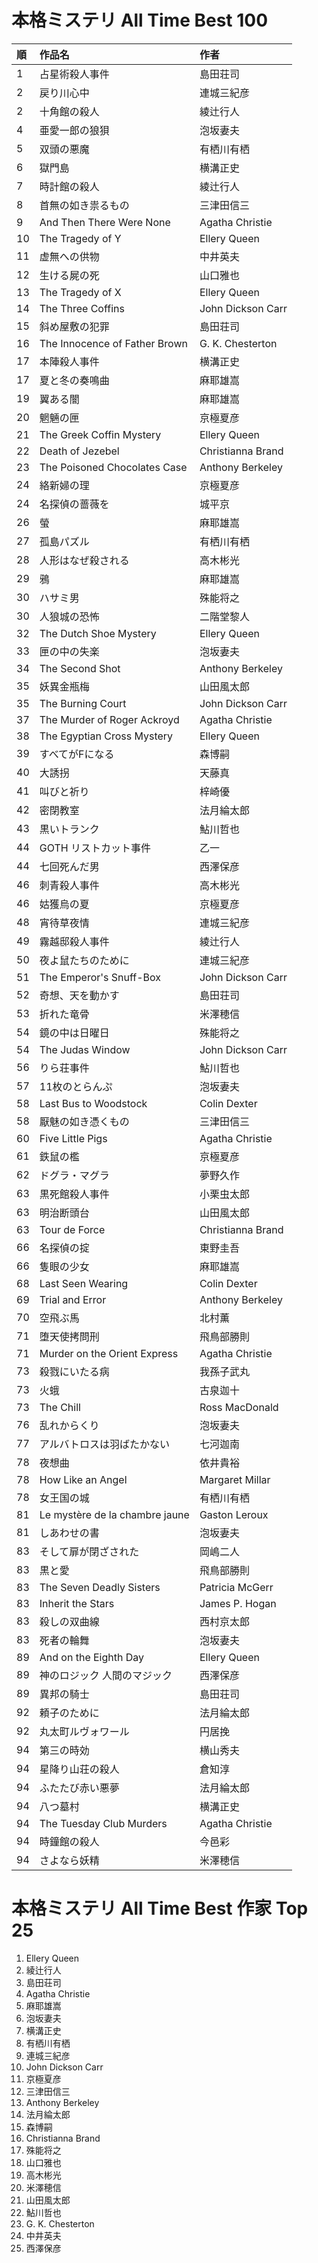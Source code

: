 # 本格ミステリ All Time Best 100

| 順   | 作品名                            | 作者                |
| :-- | :----------------------------- | :---------------- |
| 1   | 占星術殺人事件                        | 島田荘司              |
| 2   | 戻り川心中                          | 連城三紀彦             |
| 2   | 十角館の殺人                         | 綾辻行人              |
| 4   | 亜愛一郎の狼狽                        | 泡坂妻夫              |
| 5   | 双頭の悪魔                          | 有栖川有栖             |
| 6   | 獄門島                            | 横溝正史              |
| 7   | 時計館の殺人                         | 綾辻行人              |
| 8   | 首無の如き祟るもの                      | 三津田信三             |
| 9   | And Then There Were None       | Agatha Christie   |
| 10  | The Tragedy of Y               | Ellery Queen      |
| 11  | 虚無への供物                         | 中井英夫              |
| 12  | 生ける屍の死                         | 山口雅也              |
| 13  | The Tragedy of X               | Ellery Queen      |
| 14  | The Three Coffins              | John Dickson Carr |
| 15  | 斜め屋敷の犯罪                        | 島田荘司              |
| 16  | The Innocence of Father Brown  | G. K. Chesterton  |
| 17  | 本陣殺人事件                         | 横溝正史              |
| 17  | 夏と冬の奏鳴曲                        | 麻耶雄嵩              |
| 19  | 翼ある闇                           | 麻耶雄嵩              |
| 20  | 魍魎の匣                           | 京極夏彦              |
| 21  | The Greek Coffin Mystery       | Ellery Queen      |
| 22  | Death of Jezebel               | Christianna Brand |
| 23  | The Poisoned Chocolates Case   | Anthony Berkeley  |
| 24  | 絡新婦の理                          | 京極夏彦              |
| 24  | 名探偵の蔷薇を                        | 城平京               |
| 26  | 螢                              | 麻耶雄嵩              |
| 27  | 孤島パズル                          | 有栖川有栖             |
| 28  | 人形はなぜ殺される                      | 高木彬光              |
| 29  | 鴉                              | 麻耶雄嵩              |
| 30  | ハサミ男                           | 殊能将之              |
| 30  | 人狼城の恐怖                         | 二階堂黎人             |
| 32  | The Dutch Shoe Mystery         | Ellery Queen      |
| 33  | 匣の中の失楽                         | 泡坂妻夫              |
| 34  | The Second Shot                | Anthony Berkeley  |
| 35  | 妖異金瓶梅                          | 山田風太郎             |
| 35  | The Burning Court              | John Dickson Carr |
| 37  | The Murder of Roger Ackroyd    | Agatha Christie   |
| 38  | The Egyptian Cross Mystery     | Ellery Queen      |
| 39  | すべてがFになる                       | 森博嗣               |
| 40  | 大誘拐                            | 天藤真               |
| 41  | 叫びと祈り                          | 梓崎優               |
| 42  | 密閉教室                           | 法月綸太郎             |
| 43  | 黒いトランク                         | 鮎川哲也              |
| 44  | GOTH リストカット事件                  | 乙一                |
| 44  | 七回死んだ男                         | 西澤保彦              |
| 46  | 刺青殺人事件                         | 高木彬光              |
| 46  | 姑獲烏の夏                          | 京極夏彦              |
| 48  | 宵待草夜情                          | 連城三紀彦             |
| 49  | 霧越邸殺人事件                        | 綾辻行人              |
| 50  | 夜よ鼠たちのために                      | 連城三紀彦             |
| 51  | The Emperor's Snuff-Box        | John Dickson Carr |
| 52  | 奇想、天を動かす                       | 島田荘司              |
| 53  | 折れた竜骨                          | 米澤穂信              |
| 54  | 鏡の中は日曜日                        | 殊能将之              |
| 54  | The Judas Window               | John Dickson Carr |
| 56  | りら荘事件                          | 鮎川哲也              |
| 57  | 11枚のとらんぷ                       | 泡坂妻夫              |
| 58  | Last Bus to Woodstock          | Colin Dexter      |
| 58  | 厭魅の如き憑くもの                      | 三津田信三             |
| 60  | Five Little Pigs               | Agatha Christie   |
| 61  | 鉄鼠の檻                           | 京極夏彦              |
| 62  | ドグラ・マグラ                        | 夢野久作              |
| 63  | 黒死館殺人事件                        | 小栗虫太郎             |
| 63  | 明治断頭台                          | 山田風太郎             |
| 63  | Tour de Force                  | Christianna Brand |
| 66  | 名探偵の掟                          | 東野圭吾              |
| 66  | 隻眼の少女                          | 麻耶雄嵩              |
| 68  | Last Seen Wearing              | Colin Dexter      |
| 69  | Trial and Error                | Anthony Berkeley  |
| 70  | 空飛ぶ馬                           | 北村薫               |
| 71  | 堕天使拷問刑                         | 飛鳥部勝則             |
| 71  | Murder on the Orient Express   | Agatha Christie   |
| 73  | 殺戮にいたる病                        | 我孫子武丸             |
| 73  | 火蛾                             | 古泉迦十              |
| 73  | The Chill                      | Ross MacDonald    |
| 76  | 乱れからくり                         | 泡坂妻夫              |
| 77  | アルバトロスは羽ばたかない                  | 七河迦南              |
| 78  | 夜想曲                            | 依井貴裕              |
| 78  | How Like an Angel              | Margaret Millar   |
| 78  | 女王国の城                          | 有栖川有栖             |
| 81  | Le mystère de la chambre jaune | Gaston Leroux     |
| 81  | しあわせの書                         | 泡坂妻夫              |
| 83  | そして扉が閉ざされた                     | 岡嶋二人              |
| 83  | 黒と愛                            | 飛鳥部勝則             |
| 83  | The Seven Deadly Sisters       | Patricia McGerr   |
| 83  | Inherit the Stars              | James P. Hogan    |
| 83  | 殺しの双曲線                         | 西村京太郎             |
| 83  | 死者の輪舞                          | 泡坂妻夫              |
| 89  | And on the Eighth Day          | Ellery Queen      |
| 89  | 神のロジック 人間のマジック                 | 西澤保彦              |
| 89  | 異邦の騎士                          | 島田荘司              |
| 92  | 頼子のために                         | 法月綸太郎             |
| 92  | 丸太町ルヴォワール                      | 円居挽               |
| 94  | 第三の時効                          | 横山秀夫              |
| 94  | 星降り山荘の殺人                       | 倉知淳               |
| 94  | ふたたび赤い悪夢                       | 法月綸太郎             |
| 94  | 八つ墓村                           | 横溝正史              |
| 94  | The Tuesday Club Murders       | Agatha Christie   |
| 94  | 時鐘館の殺人                         | 今邑彩               |
| 94  | さよなら妖精                         | 米澤穂信              |

# 本格ミステリ All Time Best 作家 Top 25

1. Ellery Queen
2. 綾辻行人
3. 島田荘司
4. Agatha Christie
5. 麻耶雄嵩
6. 泡坂妻夫
7. 横溝正史
8. 有栖川有栖
9. 連城三紀彦
10. John Dickson Carr
11. 京極夏彦
12. 三津田信三
13. Anthony Berkeley
14. 法月綸太郎
15. 森博嗣
16. Christianna Brand
17. 殊能将之
18. 山口雅也
19. 高木彬光
20. 米澤穂信
21. 山田風太郎
22. 鮎川哲也
23. G. K. Chesterton
24. 中井英夫
25. 西澤保彦
